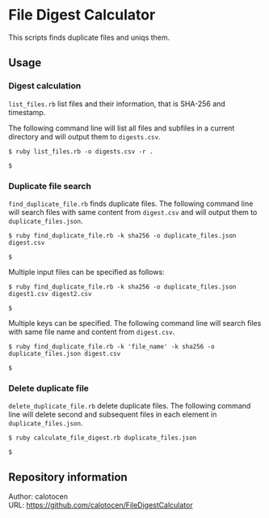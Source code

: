 # File Digest Calculator
This scripts finds duplicate files and uniqs them.

## Usage
### Digest calculation
`list_files.rb` list files and their information, that is SHA-256 and timestamp.

The following command line will list all files and subfiles in a current directory and will output them to `digests.csv`.
```
$ ruby list_files.rb -o digests.csv -r .

$
```

### Duplicate file search
`find_duplicate_file.rb` finds duplicate files. The following command line will search files with same content from `digest.csv` and will output them to `duplicate_files.json`.
```
$ ruby find_duplicate_file.rb -k sha256 -o duplicate_files.json digest.csv

$
```

Multiple input files can be specified as follows:
```
$ ruby find_duplicate_file.rb -k sha256 -o duplicate_files.json digest1.csv digest2.csv

$
```

Multiple keys can be specified. The following command line will search files with same file name and content from `digest.csv`.
```
$ ruby find_duplicate_file.rb -k 'file_name' -k sha256 -o duplicate_files.json digest.csv

$
```

### Delete duplicate file
`delete_duplicate_file.rb` delete duplicate files. The following command line will delete second and subsequent files in each element in `duplicate_files.json`.
```
$ ruby calculate_file_digest.rb duplicate_files.json

$
```

## Repository information
Author: calotocen  
URL: https://github.com/calotocen/FileDigestCalculator
